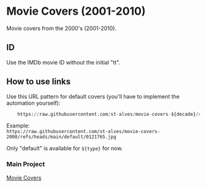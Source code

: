 # Movie Covers (2001-2010)
Movie covers from the 2000's (2001-2010).

## ID
Use the IMDb movie ID without the initial "tt".

## How to use links
Use this URL pattern for default covers (you'll have to implement the automation yourself):
```python
    https://raw.githubusercontent.com/st-alves/movie-covers-${decade}/refs/heads/main/${type}/${movie_id}.jpg"
```

Example: 
<br>```https://raw.githubusercontent.com/st-alves/movie-covers-2000/refs/heads/main/default/0121765.jpg```

Only "default" is available for ```${type}``` for now.

### Main Project
[Movie Covers](https://github.com/st-alves/movie-covers)
